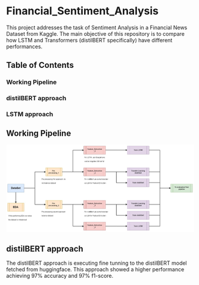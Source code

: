 # Financial_Sentiment_Analysis
This project addresses the task of Sentiment Analysis in a Financial News Dataset from Kaggle. The main objective of this repository is to compare how LSTM and Transformers (distilBERT specifically) have different performances.

## Table of Contents
### Working Pipeline
### distilBERT approach
### LSTM approach

## Working Pipeline
![Working Pipeline Block diagram](Resources/training_pipeline-Page-1.jpg "Pipeline Block Diagram")

## distilBERT approach
The distilBERT approach is executing fine tunning to the distilBERT model fetched from huggingface. This approach showed a higher performance achieving 97% accuracy and 97% f1-score.
